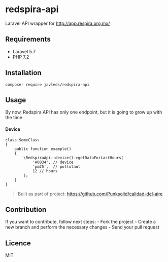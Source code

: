 # redspira-api

Laravel API wrapper for http://app.respira.org.mx/

## Requirements
- Laravel 5.7
- PHP 7.2

## Installation

```
composer require javleds/redspira-api
```

## Usage
By now, Redspira API has only one endpoint, but it is going to grow up with the time

#### Device
```
class SomeClass
{
    public function example()
    {        
        \RedspiraApi::device()->getDataForLastHours(
            'A0034', // device 
            'pm25',  // pollutant
            12 // hours
        );        
    }
}
```

> Built as part of project: https://github.com/Punksolid/calidad-del-aire

## Contribution

If you want to contribute, follow next steps:
    - Fork the project
    - Create a new branch and perform the necessary changes
    - Send your pull request 

## Licence

MIT